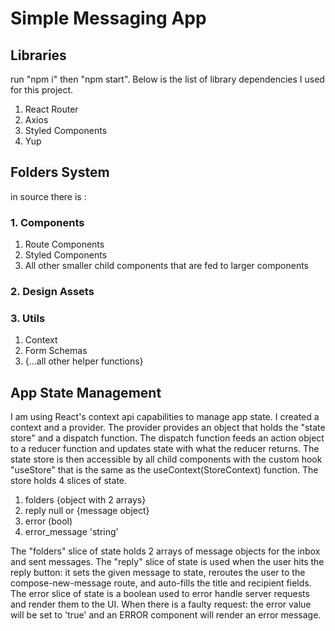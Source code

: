 # Simple Messaging App

## Libraries
run "npm i" then "npm start". Below is the list of library dependencies I used for this project.
1. React Router
2. Axios
3. Styled Components
4. Yup

## Folders System
in source there is :

### 1. Components
1. Route Components
2. Styled Components
3. All other smaller child components that are fed to larger components

### 2. Design Assets

### 3. Utils
1. Context
2. Form Schemas
3. {...all other helper functions}

## App State Management
I am using React's context api capabilities to manage app state. I created a context and a provider. The provider provides an object that holds the "state store" and a dispatch function. The dispatch function feeds an action object to a reducer function and updates state with what the reducer returns. The state store is then accessible by all child components with the custom hook "useStore" that is the same as the useContext(StoreContext) function. The store holds 4 slices of state. 
1. folders {object with 2 arrays}
2. reply null or {message object}
3. error (bool)
4. error_message 'string'

The "folders" slice of state holds 2 arrays of message objects for the inbox and sent messages. The "reply" slice of state is used when the user hits the reply button: it sets the given message to state, reroutes the user to the compose-new-message route, and auto-fills the title and recipient fields. The error slice of state is a boolean used to error handle server requests and render them to the UI. When there is a faulty request: the error value will be set to 'true' and an ERROR component will render an error message. 



    



